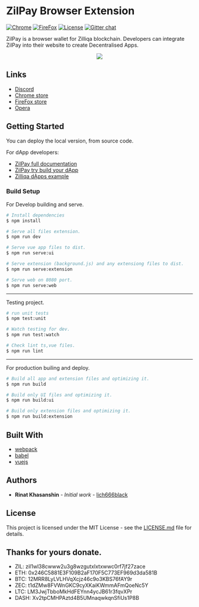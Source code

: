 # ZilPay Browser Extension

[![Chrome](https://img.shields.io/chrome-web-store/v/klnaejjgbibmhlephnhpmaofohgkpgkd)](https://chrome.google.com/webstore/detail/zilpay/klnaejjgbibmhlephnhpmaofohgkpgkd?utm_source=chrome-ntp-icon)
[![FireFox](https://img.shields.io/amo/v/zilpay)](https://addons.mozilla.org/en-GB/firefox/addon/zilpay/)
[![License](https://img.shields.io/badge/License-MIT-blue.svg)](https://github.com/Zilliqa/scilla/blob/master/LICENSE)
[![Gitter chat](http://img.shields.io/badge/chat-on%20gitter-077a8f.svg)](https://gitter.im/Zilliqa/General)


ZilPay is a browser wallet for Zilliqa blockchain. Developers can integrate ZilPay into their website to create Decentralised Apps.

<p align="center">
  <a href="https://zilpay.xyz"><img src="https://github.com/lich666dead/zil-pay/blob/master/imgs/preview.png"></a>
</p>

## Links
+ [Discord](https://discordapp.com/channels/370992535725932544/636917110089580544)
+ [Chrome store](https://chrome.google.com/webstore/detail/zilpay/klnaejjgbibmhlephnhpmaofohgkpgkd?utm_source=chrome-ntp-icon)
+ [FireFox store](https://addons.mozilla.org/en-GB/firefox/addon/zilpay/)
+ [Opera](https://chrome.google.com/webstore/detail/zilpay/klnaejjgbibmhlephnhpmaofohgkpgkd?utm_source=chrome-ntp-icon)

## Getting Started
You can deploy the local version, from source code.

For dApp developers:
+ [ZilPay full documentation](https://zilpay.xyz/Documentation/)
+ [ZilPay try build your dApp](https://medium.com/coinmonks/test-and-develop-dapps-on-zilliqa-with-zilpay-52b165f118bf?source=friends_link&sk=2a60070ddac60677ec36b1234c60222a)
+ [Zilliqa dApps example](https://github.com/lich666dead/zilliqa-dApps)

### Build Setup

For Develop building and serve.
``` bash
# Install dependencies
$ npm install

# Serve all files extension.
$ npm run dev

# Serve vue app files to dist.
$ npm run serve:ui

# Serve extension (background.js) and any extensiong files to dist.
$ npm run serve:extension

# Serve web on 8080 port.
$ npm run serve:web
```

---

Testing project.
``` bash
# run unit tests
$ npm test:unit

# Watch testing for dev.
$ npm run test:watch

# Check lint ts,vue files.
$ npm run lint

```

---

For production builing and deploy.
``` bash
# Build all app and extension files and optimizing it.
$ npm run build

# Build only UI files and optimizing it.
$ npm run build:ui

# Build only extension files and optimizing it.
$ npm run build:extension
```

## Built With

* [webpack](https://github.com/webpack/webpack)
* [babel](https://github.com/babel/babel)
* [vuejs](https://github.com/vuejs)

## Authors

* **Rinat Khasanshin** - *Initial work* - [lich666black](https://github.com/lich666dead)

## License

This project is licensed under the MIT License - see the [LICENSE.md](https://github.com/zilpay/zil-pay/blob/master/LICENSE) file for details.

Thanks for yours donate.
------

- ZIL: zil1wl38cwww2u3g8wzgutxlxtxwwc0rf7jf27zace
- ETH: 0x246C5881E3F109B2aF170F5C773EF969d3da581B
- BTC: 12MRR8LyLVLHVqXcjz46c9o3KBS76fAY9r
- ZEC: t1dZMw8FVWnGKC9cyXKaiKWmmAFmQoeNc5Y
- LTC: LM3JwjTbboMkHdFEYnn4ycJB61r3fqvXPr
- DASH: Xv2tpCMHPAztd4B5UMnaqwkqnSfiUs1P8B
